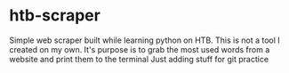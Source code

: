 # htb-scraper
Simple web scraper built while learning python on HTB. 
This is not a tool I created on my own.
It's purpose is to grab the most used words from a website and print them to the terminal
Just adding stuff for git practice
